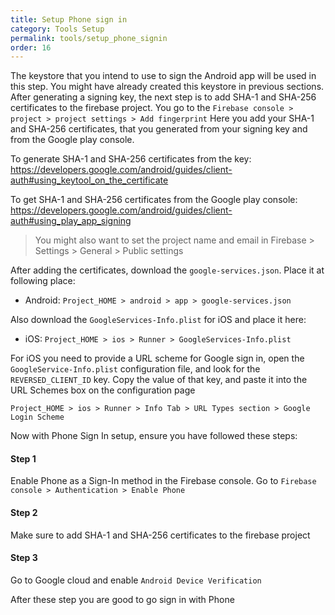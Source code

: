 ```yaml
---
title: Setup Phone sign in
category: Tools Setup
permalink: tools/setup_phone_signin
order: 16
---
```


The keystore that you intend to use to sign the Android app will be used in this step. You might have already created this keystore in previous sections. After generating a signing key, the next step is to add SHA-1 and SHA-256 certificates to the firebase project. You go to the `Firebase console > project > project settings > Add fingerprint`
Here you add your SHA-1 and SHA-256 certificates, that you generated from your signing key and from the Google play console.

To generate SHA-1 and SHA-256 certificates from the key:
https://developers.google.com/android/guides/client-auth#using_keytool_on_the_certificate

To get SHA-1 and SHA-256 certificates from the Google play console:
https://developers.google.com/android/guides/client-auth#using_play_app_signing


> You might also want to set the project name and email in Firebase > Settings > General > Public settings 

After adding the certificates, download the `google-services.json`. Place it at following place:

- Android: `Project_HOME > android > app > google-services.json`

Also download the `GoogleServices-Info.plist` for iOS and place it here:

- iOS: `Project_HOME > ios > Runner > GoogleServices-Info.plist`

For iOS you need to provide a URL scheme for Google sign in, open the `GoogleService-Info.plist` configuration file, and look for the `REVERSED_CLIENT_ID` key. Copy the value of that key, and paste it into the URL Schemes box on the configuration page

`Project_HOME > ios > Runner > Info Tab > URL Types section > Google Login Scheme`

Now with Phone Sign In setup, ensure you have followed these steps:

#### Step 1
Enable Phone as a Sign-In method in the Firebase console. Go to `Firebase console > Authentication > Enable Phone` 


#### Step 2
Make sure to add SHA-1 and SHA-256 certificates to the firebase project


#### Step 3
Go to Google cloud and enable `Android Device Verification`

After these step you are good to go sign in with Phone



